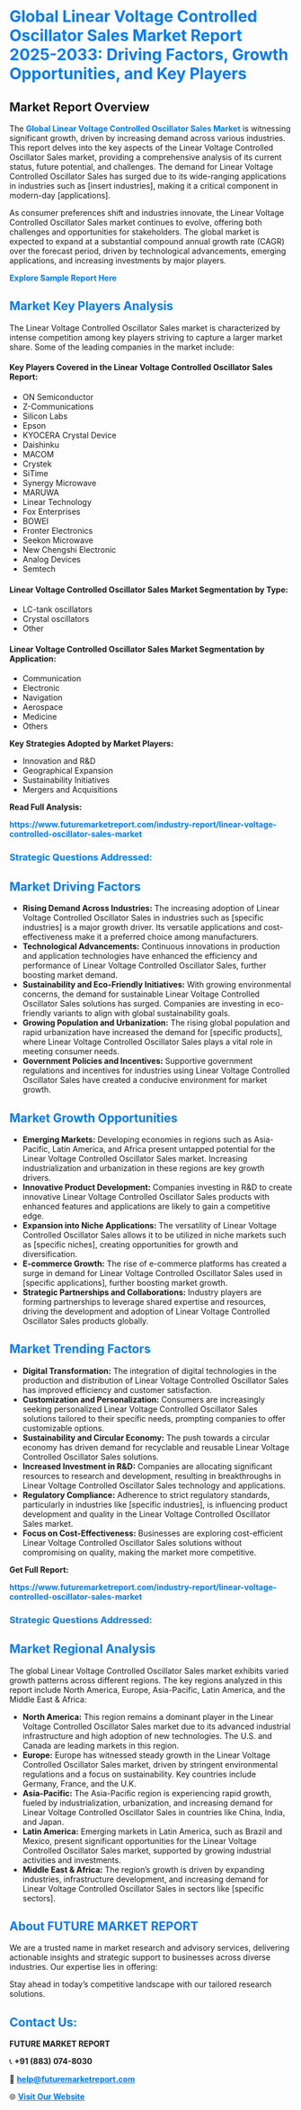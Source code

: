 <h1 style="color: #007BFF;">Global Linear Voltage Controlled Oscillator Sales Market Report 2025-2033: Driving Factors, Growth Opportunities, and Key Players</h1>

<section id="overview">
<h2>Market Report Overview</h2>
<p>The <a href="https://www.futuremarketreport.com/industry-report/linear-voltage-controlled-oscillator-sales-market" style="color: #007BFF; text-decoration: none;"><strong>Global Linear Voltage Controlled Oscillator Sales Market</strong></a> is witnessing significant growth, driven by increasing demand across various industries. This report delves into the key aspects of the Linear Voltage Controlled Oscillator Sales market, providing a comprehensive analysis of its current status, future potential, and challenges. The demand for Linear Voltage Controlled Oscillator Sales has surged due to its wide-ranging applications in industries such as [insert industries], making it a critical component in modern-day [applications].</p>
<p>As consumer preferences shift and industries innovate, the Linear Voltage Controlled Oscillator Sales market continues to evolve, offering both challenges and opportunities for stakeholders. The global market is expected to expand at a substantial compound annual growth rate (CAGR) over the forecast period, driven by technological advancements, emerging applications, and increasing investments by major players.</p>
</section>

<section id="overview">
<p><a href="https://www.futuremarketreport.com/request-sample/reportId=109236" style="color: #007BFF; text-decoration: none;"><strong>Explore Sample Report Here</strong></a></p>
</section>

<section id="key-players">
<h2 style="color: #007BFF;">Market Key Players Analysis</h2>
<p>The Linear Voltage Controlled Oscillator Sales market is characterized by intense competition among key players striving to capture a larger market share. Some of the leading companies in the market include:</p>
<h4>Key Players Covered in the Linear Voltage Controlled Oscillator Sales Report:</h4>
<ul><li>ON Semiconductor</li><li>Z-Communications</li><li>Silicon Labs</li><li>Epson</li><li>KYOCERA Crystal Device</li><li>Daishinku</li><li>MACOM</li><li>Crystek</li><li>SiTime</li><li>Synergy Microwave</li><li>MARUWA</li><li>Linear Technology</li><li>Fox Enterprises</li><li>BOWEI</li><li>Fronter Electronics</li><li>Seekon Microwave</li><li>New Chengshi Electronic</li><li>Analog Devices</li><li>Semtech</li></ul>
<h4>Linear Voltage Controlled Oscillator Sales Market Segmentation by Type:</h4>
<ul><li>LC-tank oscillators</li><li>Crystal oscillators</li><li>Other</li></ul>

<h4>Linear Voltage Controlled Oscillator Sales Market Segmentation by Application:</h4>
<ul><li>Communication</li><li>Electronic</li><li>Navigation</li><li>Aerospace</li><li>Medicine</li><li>Others</li></ul>
<p><strong>Key Strategies Adopted by Market Players:</strong></p>
<ul>
<li>Innovation and R&D</li>
<li>Geographical Expansion</li>
<li>Sustainability Initiatives</li>
<li>Mergers and Acquisitions</li>
</ul>
</section>

<section>
<p><strong>Read Full Analysis: </strong></p><a href="https://www.futuremarketreport.com/industry-report/linear-voltage-controlled-oscillator-sales-market" style="color: #007BFF; text-decoration: none;"><strong>https://www.futuremarketreport.com/industry-report/linear-voltage-controlled-oscillator-sales-market</strong></a>
<h3 style="color: #007BFF;">Strategic Questions Addressed:</h3>
</section>

<section id="driving-factors">
<h2 style="color: #007BFF;">Market Driving Factors</h2>
<ul>
<li><strong>Rising Demand Across Industries:</strong> The increasing adoption of Linear Voltage Controlled Oscillator Sales in industries such as [specific industries] is a major growth driver. Its versatile applications and cost-effectiveness make it a preferred choice among manufacturers.</li>
<li><strong>Technological Advancements:</strong> Continuous innovations in production and application technologies have enhanced the efficiency and performance of Linear Voltage Controlled Oscillator Sales, further boosting market demand.</li>
<li><strong>Sustainability and Eco-Friendly Initiatives:</strong> With growing environmental concerns, the demand for sustainable Linear Voltage Controlled Oscillator Sales solutions has surged. Companies are investing in eco-friendly variants to align with global sustainability goals.</li>
<li><strong>Growing Population and Urbanization:</strong> The rising global population and rapid urbanization have increased the demand for [specific products], where Linear Voltage Controlled Oscillator Sales plays a vital role in meeting consumer needs.</li>
<li><strong>Government Policies and Incentives:</strong> Supportive government regulations and incentives for industries using Linear Voltage Controlled Oscillator Sales have created a conducive environment for market growth.</li>
</ul>
</section>

<section id="growth-opportunities">
<h2 style="color: #007BFF;">Market Growth Opportunities</h2>
<ul>
<li><strong>Emerging Markets:</strong> Developing economies in regions such as Asia-Pacific, Latin America, and Africa present untapped potential for the Linear Voltage Controlled Oscillator Sales market. Increasing industrialization and urbanization in these regions are key growth drivers.</li>
<li><strong>Innovative Product Development:</strong> Companies investing in R&D to create innovative Linear Voltage Controlled Oscillator Sales products with enhanced features and applications are likely to gain a competitive edge.</li>
<li><strong>Expansion into Niche Applications:</strong> The versatility of Linear Voltage Controlled Oscillator Sales allows it to be utilized in niche markets such as [specific niches], creating opportunities for growth and diversification.</li>
<li><strong>E-commerce Growth:</strong> The rise of e-commerce platforms has created a surge in demand for Linear Voltage Controlled Oscillator Sales used in [specific applications], further boosting market growth.</li>
<li><strong>Strategic Partnerships and Collaborations:</strong> Industry players are forming partnerships to leverage shared expertise and resources, driving the development and adoption of Linear Voltage Controlled Oscillator Sales products globally.</li>
</ul>
</section>

<section id="trending-factors">
<h2 style="color: #007BFF;">Market Trending Factors</h2>
<ul>
<li><strong>Digital Transformation:</strong> The integration of digital technologies in the production and distribution of Linear Voltage Controlled Oscillator Sales has improved efficiency and customer satisfaction.</li>
<li><strong>Customization and Personalization:</strong> Consumers are increasingly seeking personalized Linear Voltage Controlled Oscillator Sales solutions tailored to their specific needs, prompting companies to offer customizable options.</li>
<li><strong>Sustainability and Circular Economy:</strong> The push towards a circular economy has driven demand for recyclable and reusable Linear Voltage Controlled Oscillator Sales solutions.</li>
<li><strong>Increased Investment in R&D:</strong> Companies are allocating significant resources to research and development, resulting in breakthroughs in Linear Voltage Controlled Oscillator Sales technology and applications.</li>
<li><strong>Regulatory Compliance:</strong> Adherence to strict regulatory standards, particularly in industries like [specific industries], is influencing product development and quality in the Linear Voltage Controlled Oscillator Sales market.</li>
<li><strong>Focus on Cost-Effectiveness:</strong> Businesses are exploring cost-efficient Linear Voltage Controlled Oscillator Sales solutions without compromising on quality, making the market more competitive.</li>
</ul>
</section>

<section>
<p><strong>Get Full Report: </strong></p><a href="https://www.futuremarketreport.com/industry-report/linear-voltage-controlled-oscillator-sales-market" style="color: #007BFF; text-decoration: none;"><strong>https://www.futuremarketreport.com/industry-report/linear-voltage-controlled-oscillator-sales-market</strong></a>
<h3 style="color: #007BFF;">Strategic Questions Addressed:</h3>
</section>


<section id="regional-analysis">
<h2 style="color: #007BFF;">Market Regional Analysis</h2>
<p>The global Linear Voltage Controlled Oscillator Sales market exhibits varied growth patterns across different regions. The key regions analyzed in this report include North America, Europe, Asia-Pacific, Latin America, and the Middle East & Africa:</p>
<ul>
<li><strong>North America:</strong> This region remains a dominant player in the Linear Voltage Controlled Oscillator Sales market due to its advanced industrial infrastructure and high adoption of new technologies. The U.S. and Canada are leading markets in this region.</li>
<li><strong>Europe:</strong> Europe has witnessed steady growth in the Linear Voltage Controlled Oscillator Sales market, driven by stringent environmental regulations and a focus on sustainability. Key countries include Germany, France, and the U.K.</li>
<li><strong>Asia-Pacific:</strong> The Asia-Pacific region is experiencing rapid growth, fueled by industrialization, urbanization, and increasing demand for Linear Voltage Controlled Oscillator Sales in countries like China, India, and Japan.</li>
<li><strong>Latin America:</strong> Emerging markets in Latin America, such as Brazil and Mexico, present significant opportunities for the Linear Voltage Controlled Oscillator Sales market, supported by growing industrial activities and investments.</li>
<li><strong>Middle East & Africa:</strong> The region’s growth is driven by expanding industries, infrastructure development, and increasing demand for Linear Voltage Controlled Oscillator Sales in sectors like [specific sectors].</li>
</ul>
</section>

<footer>
<h2 style="color: #007BFF;">About FUTURE MARKET REPORT</h2>
<p>We are a trusted name in market research and advisory services, delivering actionable insights and strategic support to businesses across diverse industries. Our expertise lies in offering:</p>

<p>Stay ahead in today’s competitive landscape with our tailored research solutions.</p>

<h2 style="color: #007BFF;">Contact Us:</h2>
<p><strong>FUTURE MARKET REPORT</strong></p>
<p>📞 <strong>+91 (883) 074-8030</strong></p>
<p>📧 <strong><a href="mailto:help@futuremarketreport.com" style="color: #007BFF;">help@futuremarketreport.com</a></strong></p>
<p>🌐 <strong><a href="https://www.futuremarketreport.com/" style="color: #007BFF;">Visit Our Website</a></strong></p>
</footer>